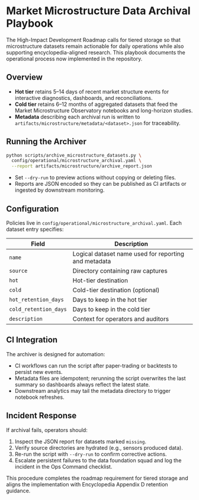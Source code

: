 # Market Microstructure Data Archival Playbook

The High-Impact Development Roadmap calls for tiered storage so that
microstructure datasets remain actionable for daily operations while also
supporting encyclopedia-aligned research. This playbook documents the
operational process now implemented in the repository.

## Overview

- **Hot tier** retains 5–14 days of recent market structure events for
  interactive diagnostics, dashboards, and reconciliations.
- **Cold tier** retains 6–12 months of aggregated datasets that feed the
  Market Microstructure Observatory notebooks and long-horizon studies.
- **Metadata** describing each archival run is written to
  `artifacts/microstructure/metadata/<dataset>.json` for traceability.

## Running the Archiver

```bash
python scripts/archive_microstructure_datasets.py \
  config/operational/microstructure_archival.yaml \
  --report artifacts/microstructure/archive_report.json
```

- Set `--dry-run` to preview actions without copying or deleting files.
- Reports are JSON encoded so they can be published as CI artifacts or
  ingested by downstream monitoring.

## Configuration

Policies live in
`config/operational/microstructure_archival.yaml`. Each dataset entry
specifies:

| Field | Description |
| --- | --- |
| `name` | Logical dataset name used for reporting and metadata |
| `source` | Directory containing raw captures |
| `hot` | Hot-tier destination |
| `cold` | Cold-tier destination (optional) |
| `hot_retention_days` | Days to keep in the hot tier |
| `cold_retention_days` | Days to keep in the cold tier |
| `description` | Context for operators and auditors |

## CI Integration

The archiver is designed for automation:

- CI workflows can run the script after paper-trading or backtests to
  persist new events.
- Metadata files are idempotent; rerunning the script overwrites the
  last summary so dashboards always reflect the latest state.
- Downstream analytics may tail the metadata directory to trigger
  notebook refreshes.

## Incident Response

If archival fails, operators should:

1. Inspect the JSON report for datasets marked `missing`.
2. Verify source directories are hydrated (e.g., sensors produced data).
3. Re-run the script with `--dry-run` to confirm corrective actions.
4. Escalate persistent failures to the data foundation squad and log the
   incident in the Ops Command checklist.

This procedure completes the roadmap requirement for tiered storage and
aligns the implementation with Encyclopedia Appendix D retention guidance.
